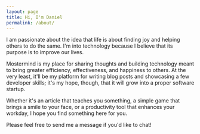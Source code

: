 ```yaml
---
layout: page
title: Hi, I'm Daniel
permalink: /about/
---
```


I am passionate about the idea that life is about finding joy and helping others to do the same. I'm into technology because I believe that its purpose is to improve our lives.

Mostermind is my place for sharing thoughts and building technology meant to bring greater efficiency, effectiveness, and happiness to others. At the very least, it'll be my platform for writing blog posts and showcasing a few developer skills; it's my hope, though, that it will grow into a proper software startup.

Whether it's an article that teaches you something, a simple game that brings a smile to your face, or a productivity tool that enhances your workday, I hope you find something here for you.

Please feel free to send me a message if you'd like to chat!